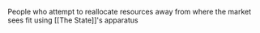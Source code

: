 People who attempt to reallocate resources away from where the market sees fit using [[The State]]'s apparatus
